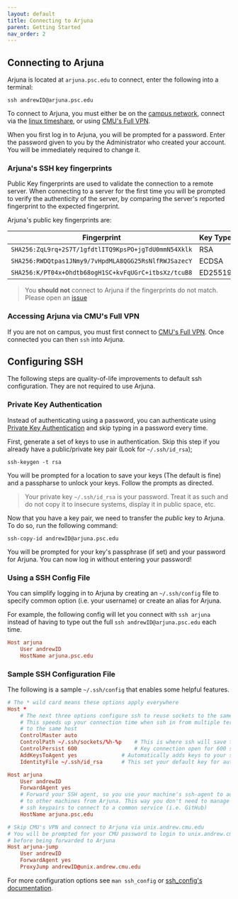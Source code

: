 ```yaml
---
layout: default
title: Connecting to Arjuna
parent: Getting Started
nav_order: 2
---
```


## Connecting to Arjuna

Arjuna is located at `arjuna.psc.edu` to connect, enter the following into a
terminal:

```shell
ssh andrewID@arjuna.psc.edu
```

To connect to Arjuna, you must either be on the [campus network], connect via the [linux timeshare], or using [CMU's Full VPN].

[campus network]: https://www.cmu.edu/computing/services/endpoint/network-access/
[linux timeshare]: https://www.cmu.edu/computing/services/endpoint/software/how-to/timeshare-linux.html
[CMU's Full VPN]: https://www.cmu.edu/computing/services/endpoint/network-access/vpn/how-to/

When you first log in to Arjuna, you will be prompted for a password.  Enter the password given to you by the Administrator who created your account. You will be immediately required to change it.

### Arjuna's SSH key fingerprints

Public Key fingerprints are used to validate the connection to a remote server.
When connecting to a server for the first time you will be prompted to verify
the authenticity of the server, by comparing the server's reported fingerprint to
the expected fingerprint.

Arjuna's public key fingerprints are:

| Fingerprint | Key Type |
| ----------- | -------- |
| `SHA256:ZqL9rq+2S7T/1gfdtlITQ9KpsPO+jgTdU0mmN54Xklk` | RSA |
| `SHA256:RWDQtpas1JNmy9/7vHpdMLA8QGG25RsNlfRWJSazecY` | ECDSA |
| `SHA256:K/PT04x+Ohdtb68ogH1SC+kvFqUGrC+itbsXz/tcuB8` | ED25519 |

> You **should not** connect to Arjuna if the fingerprints do not match.
> Please open an [issue](https://github.com/ArjunaCluster/ArjunaUsers/issues)

### Accessing Arjuna via CMU's Full VPN

If you are not on campus, you must first connect to [CMU's Full VPN]. Once connected
you can then `ssh` into Arjuna.

## Configuring SSH

The following steps are quality-of-life improvements to default ssh configuration.
They are not required to use Arjuna.

### Private Key Authentication

Instead of authenticating using a password, you can authenticate using
[Private Key Authentication] and skip typing in a password every time.

[Private Key Authentication]: https://help.ubuntu.com/community/SSH/OpenSSH/Keys

First, generate a set of keys to use in authentication. Skip this step if you
already have a public/private key pair (Look for `~/.ssh/id_rsa`);

```shell
ssh-keygen -t rsa
```

You will be prompted for a location to save your keys (The default is fine) and a
passpharse to unlock your keys. Follow the prompts as directed.

> Your private key `~/.ssh/id_rsa` is your password. Treat it as such and do
> not copy it to insecure systems, display it in public space, etc.

Now that you have a key pair, we need to transfer the *public* key to Arjuna.
To do so, run the following command:

```shell
ssh-copy-id andrewID@arjuna.psc.edu
```

You will be prompted for your key's passphrase (if set) and your password for Arjuna.
You can now log in without entering your password!

### Using a SSH Config File

You can simplify logging in to Arjuna by creating an `~/.ssh/config` file to
specify common option (i.e. your username) or create an alias for Arjuna.

For example, the following config will let you connect with `ssh arjuna`
instead of having to type out the full `ssh andrewID@arjuna.psc.edu` each time.

``` conf
Host arjuna
    User andrewID
    HostName arjuna.psc.edu
```

### Sample SSH Configuration File

The following is a sample `~/.ssh/config` that enables some helpful features.

``` conf
# The * wild card means these options apply everywhere
Host *
    # The next three options configure ssh to reuse sockets to the same host.
    # This speeds up your connection time when ssh in from multiple terminals
    # to the same host
    ControlMaster auto
    ControlPath ~/.ssh/sockets/%h-%p    # This is where ssh will save the sockets too
    ControlPersist 600                  # Key connection open for 600 seconds
    AddKeysToAgent yes              # Automatically adds keys to your ssh-agent
    IdentityFile ~/.ssh/id_rsa      # This set your default key for authentication

Host arjuna
    User andrewID
    ForwardAgent yes
    # Forward your SSH agent, so you use your machine's ssh-agent to authenticate
    # to other machines from Arjuna. This way you don't need to manage multiple
    # ssh keypairs to connect to a common service (i.e. GitHub)
    HostName arjuna.psc.edu

# Skip CMU's VPN and connect to Arjuna via unix.andrew.cmu.edu
# You will be prompted for your CMU password to login to unix.andrew.cmu.edu
# before being forwarded to Arjuna
Host arjuna-jump
    User andrewID
    ForwardAgent yes
    ProxyJump andrewID@unix.andrew.cmu.edu
```

For more configuration options see `man ssh_config` or
[ssh_config's documentation](https://man.openbsd.org/ssh_config).



